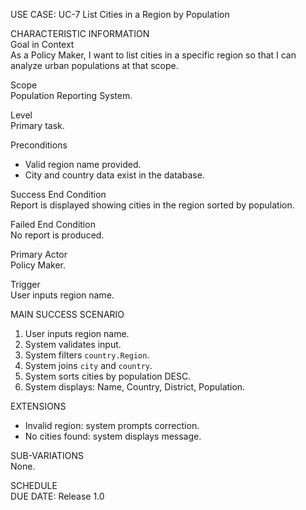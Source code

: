 USE CASE: UC-7 List Cities in a Region by Population

CHARACTERISTIC INFORMATION  
Goal in Context  
As a Policy Maker, I want to list cities in a specific region so that I can analyze urban populations at that scope.

Scope  
Population Reporting System.

Level  
Primary task.

Preconditions
- Valid region name provided.
- City and country data exist in the database.

Success End Condition  
Report is displayed showing cities in the region sorted by population.

Failed End Condition  
No report is produced.

Primary Actor  
Policy Maker.

Trigger  
User inputs region name.

MAIN SUCCESS SCENARIO
1. User inputs region name.
2. System validates input.
3. System filters `country.Region`.
4. System joins `city` and `country`.
5. System sorts cities by population DESC.
6. System displays: Name, Country, District, Population.

EXTENSIONS
- Invalid region: system prompts correction.
- No cities found: system displays message.

SUB-VARIATIONS  
None.

SCHEDULE  
DUE DATE: Release 1.0
